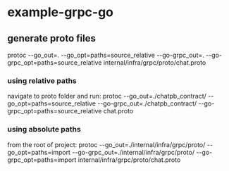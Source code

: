 # example-grpc-go

## generate proto files
protoc --go_out=. --go_opt=paths=source_relative --go-grpc_out=. --go-grpc_opt=paths=source_relative internal/infra/grpc/proto/chat.proto

### using relative paths
navigate to proto folder and run:
protoc --go_out=./chatpb_contract/ --go_opt=paths=source_relative --go-grpc_out=./chatpb_contract/ --go-grpc_opt=paths=source_relative chat.proto

### using absolute paths
from the root of project:
protoc --go_out=./internal/infra/grpc/proto/ --go_opt=paths=import --go-grpc_out=./internal/infra/grpc/proto/ --go-grpc_opt=paths=import internal/infra/grpc/proto/chat.proto
